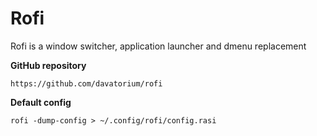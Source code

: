 # Rofi

Rofi is a window switcher, application launcher and dmenu replacement


**GitHub repository**
```
https://github.com/davatorium/rofi
```

**Default config**
```
rofi -dump-config > ~/.config/rofi/config.rasi
```
